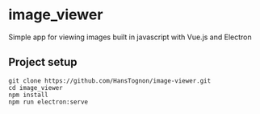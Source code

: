 # image_viewer
Simple app for viewing images built in javascript with Vue.js and Electron

## Project setup
```
git clone https://github.com/HansTognon/image-viewer.git
cd image_viewer
npm install
npm run electron:serve

```
